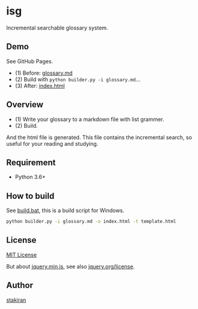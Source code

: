 # isg
Incremental searchable glossary system.

## Demo
See GitHub Pages.

- (1) Before: [glossary.md](glossary.md)
- (2) Build with `python builder.py -i glossary.md`...
- (3) After: [index.html](index.html)

## Overview
- (1) Write your glossary to a markdown file with list grammer.
- (2) Build.

And the html file is generated. This file contains the incremental search, so useful for your reading and studying.

## Requirement
- Python 3.6+

## How to build
See [build.bat](build.bat), this is a build script for Windows.

```bat
python builder.py -i glossary.md -o index.html -t template.html
```

## License
[MIT License](LICENSE)

But about [jquery.min.js](jquery.min.js), see also [jquery.org/license](https://jquery.org/license/).

## Author
[stakiran](https://github.com/stakiran)
